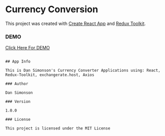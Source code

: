 # Currency Conversion

This project was created with [Create React App](https://github.com/facebook/create-react-app) and [Redux Toolkit](https://redux-toolkit.js.org/).

### DEMO

[Click Here For DEMO ](https://eclectic-druid-d6916a.netlify.app/)

```

## App Info

This is Dan Simonson's Currency Converter Applications using: React, Redux-Toolkit, exchangerate.host, Axios

### Author

Dan Simonson

### Version

1.0.0

### License

This project is licensed under the MIT License
```



















